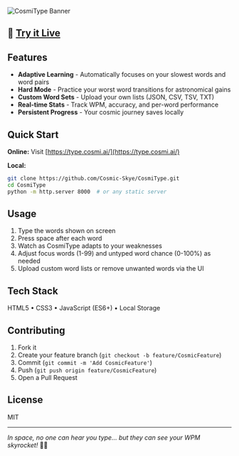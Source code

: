 ![CosmiType Banner](https://cosmic-skye.github.io/CosmiType/banner.png)

## 🚀 [Try it Live](https://type.cosmi.ai/)

## Features

- **Adaptive Learning** - Automatically focuses on your slowest words and word pairs
- **Hard Mode** - Practice your worst word transitions for astronomical gains  
- **Custom Word Sets** - Upload your own lists (JSON, CSV, TSV, TXT)
- **Real-time Stats** - Track WPM, accuracy, and per-word performance
- **Persistent Progress** - Your cosmic journey saves locally

## Quick Start

**Online:** Visit [https://type.cosmi.ai/](https://type.cosmi.ai/)

**Local:**
```bash
git clone https://github.com/Cosmic-Skye/CosmiType.git
cd CosmiType
python -m http.server 8000  # or any static server
```

## Usage

1. Type the words shown on screen
2. Press space after each word
3. Watch as CosmiType adapts to your weaknesses
4. Adjust focus words (1-99) and untyped word chance (0-100%) as needed
5. Upload custom word lists or remove unwanted words via the UI

## Tech Stack

HTML5 • CSS3 • JavaScript (ES6+) • Local Storage

## Contributing

1. Fork it
2. Create your feature branch (`git checkout -b feature/CosmicFeature`)
3. Commit (`git commit -m 'Add CosmicFeature'`)
4. Push (`git push origin feature/CosmicFeature`)
5. Open a Pull Request

## License

MIT

---

*In space, no one can hear you type... but they can see your WPM skyrocket!* 🚀✨